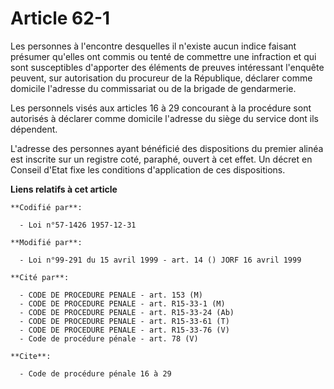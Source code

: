# Article 62-1

Les personnes à l'encontre desquelles il n'existe aucun indice faisant présumer qu'elles ont commis ou tenté de commettre une
infraction et qui sont susceptibles d'apporter des éléments de preuves intéressant l'enquête peuvent, sur autorisation du
procureur de la République, déclarer comme domicile l'adresse du commissariat ou de la brigade de gendarmerie.

Les personnels visés aux articles 16 à 29 concourant à la procédure sont autorisés à déclarer comme domicile l'adresse du
siège du service dont ils dépendent.

L'adresse des personnes ayant bénéficié des dispositions du premier alinéa est inscrite sur un registre coté, paraphé, ouvert
à cet effet. Un décret en Conseil d'Etat fixe les conditions d'application de ces dispositions.

**Liens relatifs à cet article**

	**Codifié par**:

	  - Loi n°57-1426 1957-12-31

	**Modifié par**:

	  - Loi n°99-291 du 15 avril 1999 - art. 14 () JORF 16 avril 1999

	**Cité par**:

	  - CODE DE PROCEDURE PENALE - art. 153 (M)
	  - CODE DE PROCEDURE PENALE - art. R15-33-1 (M)
	  - CODE DE PROCEDURE PENALE - art. R15-33-24 (Ab)
	  - CODE DE PROCEDURE PENALE - art. R15-33-61 (T)
	  - CODE DE PROCEDURE PENALE - art. R15-33-76 (V)
	  - Code de procédure pénale - art. 78 (V)

	**Cite**:

	  - Code de procédure pénale 16 à 29
